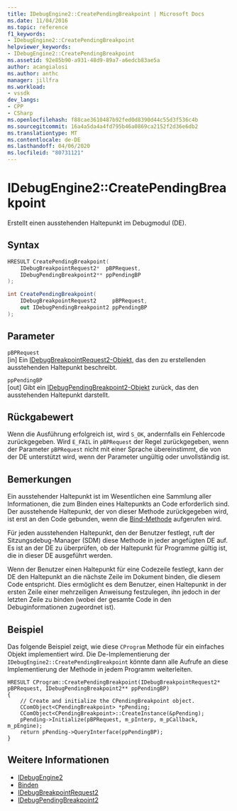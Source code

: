```yaml
---
title: IDebugEngine2::CreatePendingBreakpoint | Microsoft Docs
ms.date: 11/04/2016
ms.topic: reference
f1_keywords:
- IDebugEngine2::CreatePendingBreakpoint
helpviewer_keywords:
- IDebugEngine2::CreatePendingBreakpoint
ms.assetid: 92e85b90-a931-48d9-89a7-a6edcb83ae5a
author: acangialosi
ms.author: anthc
manager: jillfra
ms.workload:
- vssdk
dev_langs:
- CPP
- CSharp
ms.openlocfilehash: f88cae3610487b92fed0d8390d44c55d3f536c4b
ms.sourcegitcommit: 16a4a5da4a4fd795b46a0869ca2152f2d36e6db2
ms.translationtype: MT
ms.contentlocale: de-DE
ms.lasthandoff: 04/06/2020
ms.locfileid: "80731121"
---
```

# <a name="idebugengine2creatependingbreakpoint"></a>IDebugEngine2::CreatePendingBreakpoint
Erstellt einen ausstehenden Haltepunkt im Debugmodul (DE).

## <a name="syntax"></a>Syntax

```cpp
HRESULT CreatePendingBreakpoint(
    IDebugBreakpointRequest2*  pBPRequest,
    IDebugPendingBreakpoint2** ppPendingBP
);
```

```csharp
int CreatePendingBreakpoint(
    IDebugBreakpointRequest2     pBPRequest,
    out IDebugPendingBreakpoint2 ppPendingBP
);
```

## <a name="parameters"></a>Parameter
`pBPRequest`\
[in] Ein [IDebugBreakpointRequest2-Objekt,](../../../extensibility/debugger/reference/idebugbreakpointrequest2.md) das den zu erstellenden ausstehenden Haltepunkt beschreibt.

`ppPendingBP`\
[out] Gibt ein [IDebugPendingBreakpoint2-Objekt](../../../extensibility/debugger/reference/idebugpendingbreakpoint2.md) zurück, das den ausstehenden Haltepunkt darstellt.

## <a name="return-value"></a>Rückgabewert
Wenn die Ausführung erfolgreich ist, wird `S_OK`, andernfalls ein Fehlercode zurückgegeben. Wird `E_FAIL` in `pBPRequest` der Regel zurückgegeben, wenn der Parameter `pBPRequest` nicht mit einer Sprache übereinstimmt, die von der DE unterstützt wird, wenn der Parameter ungültig oder unvollständig ist.

## <a name="remarks"></a>Bemerkungen
Ein ausstehender Haltepunkt ist im Wesentlichen eine Sammlung aller Informationen, die zum Binden eines Haltepunkts an Code erforderlich sind. Der ausstehende Haltepunkt, der von dieser Methode zurückgegeben wird, ist erst an den Code gebunden, wenn die [Bind-Methode](../../../extensibility/debugger/reference/idebugpendingbreakpoint2-bind.md) aufgerufen wird.

Für jeden ausstehenden Haltepunkt, den der Benutzer festlegt, ruft der Sitzungsdebug-Manager (SDM) diese Methode in jeder angefügten DE auf. Es ist an der DE zu überprüfen, ob der Haltepunkt für Programme gültig ist, die in dieser DE ausgeführt werden.

Wenn der Benutzer einen Haltepunkt für eine Codezeile festlegt, kann der DE den Haltepunkt an die nächste Zeile im Dokument binden, die diesem Code entspricht. Dies ermöglicht es dem Benutzer, einen Haltepunkt in der ersten Zeile einer mehrzeiligen Anweisung festzulegen, ihn jedoch in der letzten Zeile zu binden (wobei der gesamte Code in den Debuginformationen zugeordnet ist).

## <a name="example"></a>Beispiel
Das folgende Beispiel zeigt, wie diese `CProgram` Methode für ein einfaches Objekt implementiert wird. Die De-Implementierung der `IDebugEngine2::CreatePendingBreakpoint` könnte dann alle Aufrufe an diese Implementierung der Methode in jedem Programm weiterleiten.

```
HRESULT CProgram::CreatePendingBreakpoint(IDebugBreakpointRequest2* pBPRequest, IDebugPendingBreakpoint2** ppPendingBP)
{
    // Create and initialize the CPendingBreakpoint object.
    CComObject<CPendingBreakpoint> *pPending;
    CComObject<CPendingBreakpoint>::CreateInstance(&pPending);
    pPending->Initialize(pBPRequest, m_pInterp, m_pCallback, m_pEngine);
    return pPending->QueryInterface(ppPendingBP);
}
```

## <a name="see-also"></a>Weitere Informationen
- [IDebugEngine2](../../../extensibility/debugger/reference/idebugengine2.md)
- [Binden](../../../extensibility/debugger/reference/idebugpendingbreakpoint2-bind.md)
- [IDebugBreakpointRequest2](../../../extensibility/debugger/reference/idebugbreakpointrequest2.md)
- [IDebugPendingBreakpoint2](../../../extensibility/debugger/reference/idebugpendingbreakpoint2.md)
